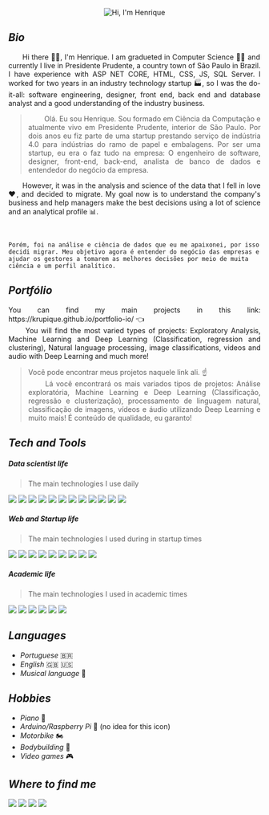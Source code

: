 <p align="center">
  <img src="https://github.com/Krupique/Krupique/raw/main/assets/header.gif" alt="Hi, I'm Henrique">
</p>

_<h2>Bio</h2>_
<p align="justify">&emsp;&emsp;Hi there 🐱‍👤, I'm Henrique. I am gradueted in Computer Science 👨‍🎓 and currently I live in Presidente Prudente, a country town of São Paulo in Brazil. I have experience with ASP NET CORE, HTML, CSS, JS, SQL Server. I worked for two years in an industry technology startup 🏭, so I was the do-it-all: software engineering, designer, front end, back end and database analyst and a good understanding of the industry business.</p>
<blockquote>
  <p align="justify">&emsp;&emsp;
    Olá. Eu sou Henrique. Sou formado em Ciência da Computação e atualmente vivo em Presidente Prudente, interior de São Paulo. Por dois anos eu fiz parte de uma startup prestando serviço de indústria 4.0 para indústrias do ramo de papel e embalagens. Por ser uma startup, eu era o faz tudo na empresa: O engenheiro de software, designer, front-end, back-end, analista de banco de dados e entendedor do negócio da empresa.
  </p>
</blockquote>
<p align="justify">&emsp;&emsp;However, it was in the analysis and science of the data that I fell in love ❤, and decided to migrate. My goal now is to understand the company's business and help managers make the best decisions using a lot of science and an analytical profile 📊.</p>
<br>

    Porém, foi na análise e ciência de dados que eu me apaixonei, por isso decidi migrar. Meu objetivo agora é entender do negócio das empresas e ajudar os gestores a tomarem as melhores decisões por meio de muita ciência e um perfil analítico. 
  </p>
</blockquote>

_<h2>Portfólio</h2>_
<p align="justify">
You can find my main projects in this link: https://krupique.github.io/portfolio-io/ 👈<br/>
&emsp;&emsp;
  You will find the most varied types of projects: Exploratory Analysis, Machine Learning and Deep Learning (Classification, regression and clustering), Natural language processing, image classifications, videos and audio with Deep Learning and much more!
</p>

<blockquote>
  <p align="justify">
    Você pode encontrar meus projetos naquele link ali. ☝ <br/>&emsp;&emsp;
    Lá você encontrará os mais variados tipos de projetos: Análise exploratória, Machine Learning e Deep Learning (Classificação, regressão e clusterização), processamento de linguagem natural, classificação de imagens, vídeos e áudio utilizando Deep Learning e muito mais! É conteúdo de qualidade, eu garanto!
  </p>
</blockquote>

_<h2>Tech and Tools</h2>_
<h5>Data scientist life</h5>
<blockquote>The main technologies I use daily</blockquote>
<a title="Python" href=""><img src="https://img.shields.io/badge/Python-3776AB?style=for-the-badge&logo=python&logoColor=white"></a>
<a title="Tensorflow" href=""><img src="https://img.shields.io/badge/TensorFlow-FF6F00?style=for-the-badge&logo=TensorFlow&logoColor=white"></a>
<a title="Tableau" href=""><img src="https://img.shields.io/badge/Tableau-E97627?style=for-the-badge&logo=Tableau&logoColor=white"></a>
<a title="Mongo DB" href=""><img src="https://img.shields.io/badge/MongoDB-4EA94B?style=for-the-badge&logo=mongodb&logoColor=white"></a>
<a title="Pandas" href=""><img src="https://img.shields.io/badge/Pandas-2C2D72?style=for-the-badge&logo=pandas&logoColor=white"></a>
<a title="Numpy" href=""><img src="https://img.shields.io/badge/Numpy-777BB4?style=for-the-badge&logo=numpy&logoColor=white"></a>
<a title="Scikit Learn" href=""><img src="https://img.shields.io/badge/scikit_learn-F7931E?style=for-the-badge&logo=scikit-learn&logoColor=white"></a>
<a title="Keras" href=""><img src="https://img.shields.io/badge/Keras-D00000?style=for-the-badge&logo=Keras&logoColor=white"></a>
<a title="Scipy" href=""><img src="https://img.shields.io/badge/SciPy-654FF0?style=for-the-badge&logo=SciPy&logoColor=white"></a>
<a title="Pytorch" href=""><img src="https://img.shields.io/badge/PyTorch-EE4C2C?style=for-the-badge&logo=PyTorch&logoColor=white"></a>
<a title="Plotly" href=""><img src="https://img.shields.io/badge/Plotly-239120?style=for-the-badge&logo=plotly&logoColor=white"></a>
<a title="JSON" href=""><img src="https://img.shields.io/badge/json-5E5C5C?style=for-the-badge&logo=json&logoColor=white"></a>
<h5>Web and Startup life</h5>
<blockquote>The main technologies I used during in startup times</blockquote>
<a title="Visual Studio" href=""><img src="https://img.shields.io/badge/Visual_Studio-5C2D91?style=for-the-badge&logo=visual%20studio&logoColor=white"></a>
<a title=".NET and .NET CORE" href=""><img src="https://img.shields.io/badge/.NET-512BD4?style=for-the-badge&logo=dotnet&logoColor=white"></a>
<a title="C#" href=""><img src="https://img.shields.io/badge/C%23-239120?style=for-the-badge&logo=c-sharp&logoColor=white"></a>
<a title="HTML5" href=""><img src="https://img.shields.io/badge/HTML5-E34F26?style=for-the-badge&logo=html5&logoColor=white"></a>
<a title="CSS3" href=""><img src="https://img.shields.io/badge/CSS3-1572B6?style=for-the-badge&logo=css3&logoColor=white"></a>
<a title="Javascript" href=""><img src="https://img.shields.io/badge/JavaScript-323330?style=for-the-badge&logo=javascript&logoColor=F7DF1E"></a>
<a title="Bootstrap" href=""><img src="https://img.shields.io/badge/Bootstrap-563D7C?style=for-the-badge&logo=bootstrap&logoColor=white"></a>
<a title="SQL Server" href=""><img src="https://img.shields.io/badge/Microsoft_SQL_Server-CC2927?style=for-the-badge&logo=microsoft-sql-server&logoColor=white"></a>
<a title="SQL" href=""><img src="https://img.shields.io/badge/PLSQL-F80000?style=for-the-badge&logo=oracle&logoColor=black"></a>
<h5>Academic life</h5>
<blockquote>The main technologies I used in academic times</blockquote>
<a title="C" href=""><img src="https://img.shields.io/badge/C-00599C?style=for-the-badge&logo=c&logoColor=white"></a>
<a title="C++" href=""><img src="https://img.shields.io/badge/C%2B%2B-00599C?style=for-the-badge&logo=c%2B%2B&logoColor=white"></a>
<a title="Java" href=""><img src="https://img.shields.io/badge/Java-ED8B00?style=for-the-badge&logo=java&logoColor=white"></a>
<a title="OpenCV" href=""><img src="https://img.shields.io/badge/OpenCV-27338e?style=for-the-badge&logo=OpenCV&logoColor=white"></a>
<a title="MYSQL" href=""><img src="https://img.shields.io/badge/MySQL-005C84?style=for-the-badge&logo=mysql&logoColor=white"></a>
<a title="PostgreSQL" href=""><img src="https://img.shields.io/badge/PostgreSQL-316192?style=for-the-badge&logo=postgresql&logoColor=white"></a>

_<h2>Languages</h2>_
* _Portuguese_ 🇧🇷
* _English_ 🇬🇧 🇺🇸
* _Musical language_ 🎵

_<h2> Hobbies </h2>_
* _Piano_ 🎹
* _Arduino/Raspberry Pi_ 🌻 (no idea for this icon)
* _Motorbike_ 🏍
* _Bodybuilding_ 💪
* _Video games_ 🎮

_<h2>Where to find me</h2>_
<a href="https://www.kaggle.com/krupck"><img src="https://img.shields.io/badge/Kaggle-20BEFF?style=for-the-badge&logo=Kaggle&logoColor=white"></a>
<a href="https://www.linkedin.com/in/henrique-krupck/"><img src="https://img.shields.io/badge/LinkedIn-0077B5?style=for-the-badge&logo=linkedin&logoColor=white"></a>
<a href="https://www.instagram.com/h_krupck/"><img src="https://img.shields.io/badge/Instagram-E4405F?style=for-the-badge&logo=instagram&logoColor=white"></a>
<a href="https://outlook.live.com"><img src="https://img.shields.io/badge/Microsoft_Outlook-0078D4?style=for-the-badge&logo=microsoft-outlook&logoColor=white"></a>













<!--

<a href=""><img src="https://img.shields.io/badge/TensorFlow-FF6F00?style=for-the-badge&logo=tensorflow&logoColor=white"></a>



**Krupique/Krupique** is a ✨ _special_ ✨ repository because its `README.md` (this file) appears on your GitHub profile.

Here are some ideas to get you started:

- 🔭 I’m currently working on ...
- 🌱 I’m currently learning ...
- 👯 I’m looking to collaborate on ...
- 🤔 I’m looking for help with ...
- 💬 Ask me about ...
- 📫 How to reach me: ...
- 😄 Pronouns: ...
- ⚡ Fun fact: ...
-->

